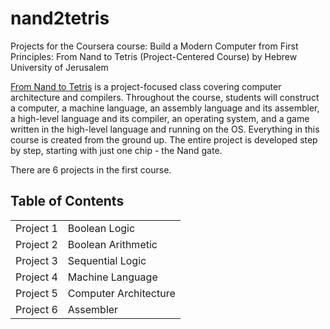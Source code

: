 # nand2tetris
Projects for the Coursera course: Build a Modern Computer from First Principles: From Nand to Tetris (Project-Centered Course) by Hebrew University of Jerusalem

[From Nand to Tetris](https://www.coursera.org/learn/build-a-computer) is a project-focused class covering computer architecture and compilers. Throughout the course, students will construct a computer, a machine language, an assembly language and its assembler, a high-level language and its compiler, an operating system, and a game written in the high-level language and running on the OS. Everything in this course is created from the ground up. The entire project is developed step by step, starting with just one chip - the Nand gate.

There are 6 projects in the first course.

## Table of Contents
|||
|-|-|
|Project 1|Boolean Logic|
|Project 2|Boolean Arithmetic|
|Project 3|Sequential Logic|
|Project 4|Machine Language|
|Project 5|Computer Architecture|
|Project 6|Assembler|
